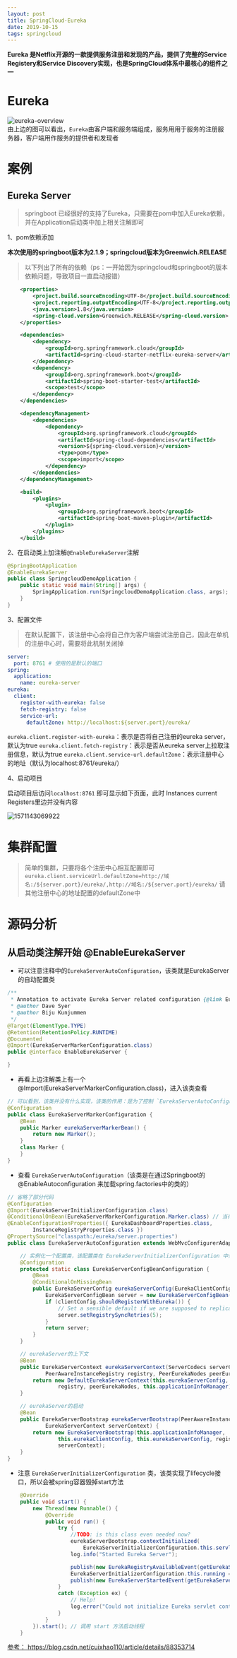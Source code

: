 ```yaml
---
layout: post
title: SpringCloud-Eureka
date: 2019-10-15
tags: springcloud
---
```


**Eureka 是Netflix开源的一款提供服务注册和发现的产品，提供了完整的Service Registery和Service Discovery实现，也是SpringCloud体系中最核心的组件之一**

# Eureka
![eureka-overview](/images/posts/2019/eureka-architecture-overview.png)  
由上边的图可以看出，`Eureka`由客户端和服务端组成，服务用用于服务的注册服务器，客户端用作服务的提供者和发现者

# 案例

## Eureka Server
> springboot 已经很好的支持了Eureka，只需要在pom中加入Eureka依赖，并在Application启动类中加上相关注解即可

1、pom依赖添加

**本次使用的springboot版本为2.1.9；springcloud版本为Greenwich.RELEASE**

> 以下列出了所有的依赖（ps：一开始因为springcloud和springboot的版本依赖问题，导致项目一直启动报错）

```xml
    <properties>
        <project.build.sourceEncoding>UTF-8</project.build.sourceEncoding>
        <project.reporting.outputEncoding>UTF-8</project.reporting.outputEncoding>
        <java.version>1.8</java.version>
        <spring-cloud.version>Greenwich.RELEASE</spring-cloud.version>
    </properties>

    <dependencies>
        <dependency>
            <groupId>org.springframework.cloud</groupId>
            <artifactId>spring-cloud-starter-netflix-eureka-server</artifactId>
        </dependency>
        <dependency>
            <groupId>org.springframework.boot</groupId>
            <artifactId>spring-boot-starter-test</artifactId>
            <scope>test</scope>
        </dependency>
    </dependencies>

    <dependencyManagement>
        <dependencies>
            <dependency>
                <groupId>org.springframework.cloud</groupId>
                <artifactId>spring-cloud-dependencies</artifactId>
                <version>${spring-cloud.version}</version>
                <type>pom</type>
                <scope>import</scope>
            </dependency>
        </dependencies>
    </dependencyManagement>

    <build>
        <plugins>
            <plugin>
                <groupId>org.springframework.boot</groupId>
                <artifactId>spring-boot-maven-plugin</artifactId>
            </plugin>
        </plugins>
    </build>
```
2、在启动类上加注解`@EnableEurekaServer`注解

```java
@SpringBootApplication
@EnableEurekaServer
public class SpringcloudDemoApplication {
    public static void main(String[] args) {
        SpringApplication.run(SpringcloudDemoApplication.class, args);
    }
}
```

3、配置文件
> 在默认配置下，该注册中心会将自己作为客户端尝试注册自己，因此在单机的注册中心时，需要将此机制关闭掉
```yml
server:
  port: 8761 # 使用的是默认的端口
spring:
  application:
    name: eureka-server
eureka:
  client:
    register-with-eureka: false
    fetch-registry: false
    service-url:
      defaultZone: http://localhost:${server.port}/eureka/
```
`eureka.client.register-with-eureka`：表示是否将自己注册的eureka server，默认为true
`eureka.client.fetch-registry`：表示是否从eureka server上拉取注册信息，默认为true
`eureka.client.service-url.defaultZone`：表示注册中心的地址（默认为localhost:8761/eureka/）

4、启动项目

启动项目后访问`localhost:8761`  即可显示如下页面，此时 Instances current Registers里边并没有内容

![1571143069922](/images/posts/2019/eureka-show.png)




# 集群配置
> 简单的集群，只要将各个注册中心相互配置即可
> `eureka.client.serviceUrl.defaultZone=http://域名:/${server.port}/eureka/,http://域名:/${server.port}/eureka/`  请其他注册中心的地址配置的defaultZone中



# 源码分析

## 从启动类注解开始 @EnableEurekaServer
* 可以注意注释中的`EurekaServerAutoConfiguration`，该类就是EurekaServer的自动配置类
```java
/**
 * Annotation to activate Eureka Server related configuration {@link EurekaServerAutoConfiguration}
 * @author Dave Syer
 * @author Biju Kunjummen
 */
@Target(ElementType.TYPE)
@Retention(RetentionPolicy.RUNTIME)
@Documented
@Import(EurekaServerMarkerConfiguration.class)
public @interface EnableEurekaServer {

}
```
* 再看上边注解类上有一个 @Import(EurekaServerMarkerConfiguration.class)，进入该类查看
```java
// 可以看到，该类并没有什么实现，该类的作用：是为了控制 `EurekaServerAutoConfiguration` 类是否加载
@Configuration
public class EurekaServerMarkerConfiguration {
	@Bean
	public Marker eurekaServerMarkerBean() {
		return new Marker();
	}
	class Marker {
	}
}
```
* 查看 `EurekaServerAutoConfiguration`（该类是在通过Springboot的@EnableAutoconfiguration 来加载spring.factories中的类的）
```java
// 省略了部分代码
@Configuration
@Import(EurekaServerInitializerConfiguration.class)
@ConditionalOnBean(EurekaServerMarkerConfiguration.Marker.class) // 当存在 EurekaServerMarkerConfiguration 类是才初始化当前文件
@EnableConfigurationProperties({ EurekaDashboardProperties.class,
		InstanceRegistryProperties.class })
@PropertySource("classpath:/eureka/server.properties")
public class EurekaServerAutoConfiguration extends WebMvcConfigurerAdapter {

    // 实例化一个配置类，该配置类在 EurekaServerInitializerConfiguration 中会使用到
	@Configuration
	protected static class EurekaServerConfigBeanConfiguration {
		@Bean
		@ConditionalOnMissingBean
		public EurekaServerConfig eurekaServerConfig(EurekaClientConfig clientConfig) {
			EurekaServerConfigBean server = new EurekaServerConfigBean();
			if (clientConfig.shouldRegisterWithEureka()) {
				// Set a sensible default if we are supposed to replicate
				server.setRegistrySyncRetries(5);
			}
			return server;
		}
	}

    // eurekaServer的上下文
    @Bean
	public EurekaServerContext eurekaServerContext(ServerCodecs serverCodecs,
			PeerAwareInstanceRegistry registry, PeerEurekaNodes peerEurekaNodes) {
		return new DefaultEurekaServerContext(this.eurekaServerConfig, serverCodecs,
				registry, peerEurekaNodes, this.applicationInfoManager);
	}

    // eurekaServer的启动
	@Bean
	public EurekaServerBootstrap eurekaServerBootstrap(PeerAwareInstanceRegistry registry,
			EurekaServerContext serverContext) {
		return new EurekaServerBootstrap(this.applicationInfoManager,
				this.eurekaClientConfig, this.eurekaServerConfig, registry,
				serverContext);
	}
}
```
* 注意 `EurekaServerInitializerConfiguration` 类，该类实现了lifecycle接口，所以会被spring容器毁掉start方法
```java
	@Override
	public void start() {
		new Thread(new Runnable() {
			@Override
			public void run() {
				try {
					//TODO: is this class even needed now?
					eurekaServerBootstrap.contextInitialized(
            			EurekaServerInitializerConfiguration.this.servletContext);
					log.info("Started Eureka Server");

					publish(new EurekaRegistryAvailableEvent(getEurekaServerConfig()));
					EurekaServerInitializerConfiguration.this.running = true;
					publish(new EurekaServerStartedEvent(getEurekaServerConfig()));
				}
				catch (Exception ex) {
					// Help!
					log.error("Could not initialize Eureka servlet context", ex);
				}
			}
		}).start(); // 调用 start 方法启动线程
	}
```



[参考： https://blog.csdn.net/cuixhao110/article/details/88353714 ]( https://blog.csdn.net/cuixhao110/article/details/88353714 )